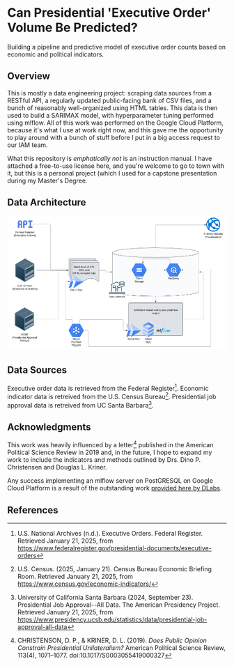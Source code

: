 # Can Presidential 'Executive Order' Volume Be Predicted?

Building a pipeline and predictive model of executive order counts based on economic and political indicators.

## Overview

This is mostly a data engineering project: scraping data sources from a RESTful API, a regularly updated public-facing bank of CSV files, and a bunch of reasonably well-organized using HTML tables. This data is then used to build a SARIMAX model, with hyperparameter tuning performed using mlflow. All of this work was performed on the Google Cloud Platform, because it's what I use at work right now, and this gave me the opportunity to play around with a bunch of stuff before I put in a big access request to our IAM team.

What this repository is *emphatically not* is an instruction manual. I have attached a free-to-use license here, and you're welcome to go to town with it, but this is a personal project (which I used for a capstone presentation during my Master's Degree.

## Data Architecture

![Data architecture diagram](./screenshots/data_architecture_diagram.png)

## Data Sources

Executive order data is retrieved from the Federal Register[^2].
Economic indicator data is retreived from the U.S. Census Bureau[^3].
Presidential job approval data is retreived from UC Santa Barbara[^4].

## Acknowledgments

This work was heavily influenced by a letter[^1] published in the American Political Science Review in 2019 and, in the future, I hope to expand my work to include the indicators and methods outlined by Drs. Dino P. Christensen and Douglas L. Kriner.

Any success implementing an mlflow server on PostGRESQL on Google Cloud Platform is a result of the outstanding work [provided here by DLabs](https://github.com/dlabsai/mlflow-for-gcp).

## References

[^2]: U.S. National Archives (n.d.). Executive Orders. Federal Register. Retrieved January 21, 2025, from https://www.federalregister.gov/presidential-documents/executive-orders

[^3]: U.S. Census. (2025, January 21). Census Bureau Economic Briefing Room. Retrieved January 21, 2025, from  https://www.census.gov/economic-indicators/

[^4]: University of California Santa Barbara (2024, September 23). Presidential Job Approval--All Data. The American Presidency Project. Retrieved January 21, 2025, from https://www.presidency.ucsb.edu/statistics/data/presidential-job-approval-all-data

[^1]: CHRISTENSON, D. P., & KRINER, D. L. (2019). *Does Public Opinion Constrain Presidential Unilateralism?* American Political Science Review, 113(4), 1071–1077. doi:10.1017/S0003055419000327
